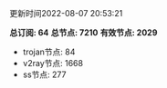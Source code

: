 更新时间2022-08-07 20:53:21

**总订阅: 64**
**总节点: 7210**
**有效节点: 2029**
- trojan节点: 84
- v2ray节点: 1668
- ss节点: 277
